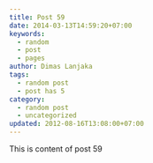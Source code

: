 ```yaml
---
title: Post 59
date: 2014-03-13T14:59:20+07:00
keywords:
  - random
  - post
  - pages
author: Dimas Lanjaka
tags:
  - random post
  - post has 5
category:
  - random post
  - uncategorized
updated: 2012-08-16T13:08:00+07:00
---
```

This is content of post 59
